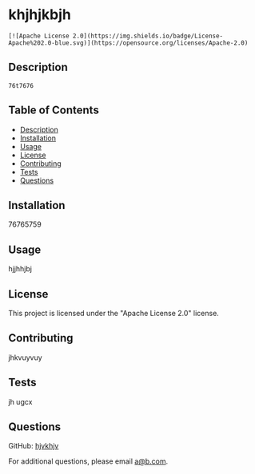 # khjhjkbjh
    
    [![Apache License 2.0](https://img.shields.io/badge/License-Apache%202.0-blue.svg)](https://opensource.org/licenses/Apache-2.0)
    
  
## Description
    76t7676

## Table of Contents
  - [Description](#description)
  - [Installation](#installation)
  - [Usage](#usage)
  - [License](#license)
  - [Contributing](#contributing)
  - [Tests](#tests)
  - [Questions](#questions)
  

## Installation
76765759

## Usage
hjjhhjbj

## License
This project is licensed under the "Apache License 2.0" license.

## Contributing
jhkvuyvuy

## Tests
jh ugcx

## Questions
GitHub: [hjvkhjv](https://github.com/hjvkhjv)

For additional questions, please email [a@b.com](mailto:a@b.com).
